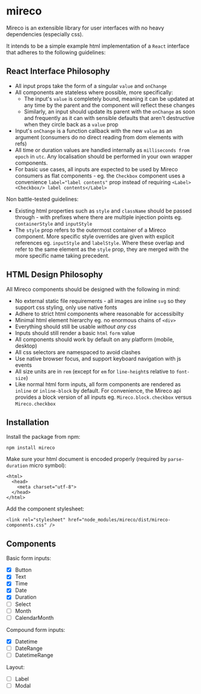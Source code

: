 # mireco

Mireco is an extensible library for user interfaces with no heavy dependencies (especially css).

It intends to be a simple example html implementation of a `React` interface that adheres to the
following guidelines:

## React Interface Philosophy

- All input props take the form of a singular `value` and `onChange`
- All components are stateless where possible, more specifically:
  - The input's `value` is completely bound, meaning it can be updated at any time by the parent and
    the component will reflect these changes
  - Similarly, an input should update its parent with the `onChange` as soon and frequently as
    it can with sensible defaults that aren't destructive when they circle back as a `value` prop
- Input's `onChange` is a function callback with the new `value` as an argument (consumers do no
  direct reading from dom elements with refs)
- All time or duration values are handled internally as `milliseconds from epoch` in `utc`. Any
  localisation should be performed in your own wrapper components.
- For basic use cases, all inputs are expected to be used by Mireco consumers as flat components -
  eg. the `Checkbox` component uses a convenience `label="label contents"` prop instead of requiring
  `<Label><Checkbox/> label contents</Label>`

Non battle-tested guidelines:

- Existing html properties such as `style` and `className` should be passed through - with prefixes
  where there are multiple injection points eg. `containerStyle` and `inputStyle`
- The `style` prop refers to the outermost container of a Mireco component. More specific style
  overrides are given with explicit references eg. `inputStyle` and `labelStyle`. Where these
  overlap and refer to the same element as the `style` prop, they are merged with the more specific
  name taking precedent.

## HTML Design Philosophy

All Mireco components should be designed with the following in mind:

- No external static file requirements - all images are inline `svg` so they support css styling,
  only use native fonts
- Adhere to strict html components where reasonable for accessibilty
- Minimal html element hierarchy eg. no enormous chains of `<div>`
- Everything should still be usable _without any css_
- Inputs should still render a basic `html` `form` value
- All components should work by default on any platform (mobile, desktop)
- All css selectors are namespaced to avoid clashes
- Use native browser focus, and support keyboard navigation with js events
- All size units are in `rem` (except for `em` for `line-height`s relative to `font-size`)
- Like normal html form inputs, all form components are rendered as `inline` or `inline-block` by
  default. For convenience, the Mireco api provides a block version of all inputs eg.
  `Mireco.block.checkbox` versus `Mireco.checkbox`

## Installation

Install the package from npm:

```
npm install mireco
```

Make sure your html document is encoded properly (required by `parse-duration` micro symbol):

```
<html>
  <head>
    <meta charset="utf-8">
  </head>
</html>
```

Add the component stylesheet:

```
<link rel="stylesheet" href="node_modules/mireco/dist/mireco-components.css" />
```

## Components

Basic form inputs:

- [x] Button
- [x] Text
- [x] Time
- [x] Date
- [x] Duration
- [ ] Select
- [ ] Month
- [ ] CalendarMonth

Compound form inputs:

- [x] Datetime
- [ ] DateRange
- [ ] DatetimeRange

Layout:

- [ ] Label
- [ ] Modal

